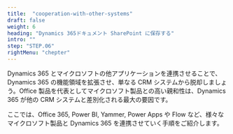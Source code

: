 ```yaml
---
title:  "cooperation-with-other-systems"
draft: false
weight: 6
heading: "Dynamics 365ドキュメント SharePoint に保存する"
intro: ""
step: "STEP.06"
rightMenu: "chepter"
---
```


<!-- Intro -->
Dynamics 365 とマイクロソフトの他アプリケーションを連携させることで、Dynamics 365 の機能領域を拡張させ、単なる CRM システムから脱却しましょう。Office 製品を代表としてマイクロソフト製品との高い親和性は、Dynamics 365 が他の CRM システムと差別化される最大の要因です。

ここでは、Office 365, Power BI, Yammer, Power Apps や Flow など、様々なマイクロソフト製品と Dynamics 365 を連携させていく手順をご紹介します。